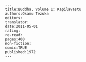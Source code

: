 
    ---
    title:Buddha, Volume 1: Kapilavastu
    authors:Osamu Tezuka
    editors:
    translator:
    date:2011-05-01
    rating:
    re-read:
    pages:400
    non-fiction:
    comic:TRUE
    published:1972
    ---

    